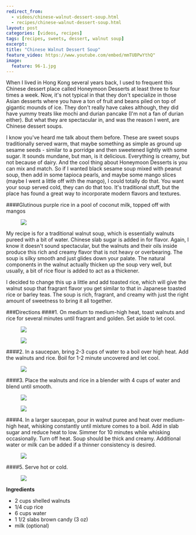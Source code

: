 ---redirect_from:   - videos/chinese-walnut-dessert-soup.html  - recipes/chinese-walnut-dessert-soup.html
layout: post
categories: [videos, recipes]
tags: [recipes, sweets, dessert, walnut soup]
excerpt: 
title: "Chinese Walnut Dessert Soup"
feature_video: https://www.youtube.com/embed/mmTUBPwYthQ"
image:
  feature: 96-1.jpg
---

When I lived in Hong Kong several years back, I used to frequent this Chinese dessert place called Honeymoon Desserts at least three to four times a week.  Now, it's not typical in that they don't specialize in those Asian desserts where you have a ton of fruit and beans piled on top of gigantic mounds of ice.  They don't really have cakes although, they did have yummy treats like mochi and durian pancake (I'm not a fan of durian either).  But what they are spectacular in, and was the reason I went, are Chinese dessert soups. 

I know you've heard me talk about them before.  These are sweet soups traditionally served warm, that maybe something as simple as ground up sesame seeds - similar to a porridge and then sweetened lightly with some sugar.  It sounds mundane, but man, is it delicious.  Everything is creamy, but not because of dairy.  And the cool thing about Honeymoon Desserts is you can mix and match.  So if I wanted black sesame soup mixed with peanut soup, then add in some tapioca pearls, and maybe some mango slices (maybe I went a little off with the mango), I could totally do that.  You want your soup served cold, they can do that too.  It's traditional stuff, but the place has found a great way to incorporate modern flavors and textures.

####Glutinous purple rice in a pool of coconut milk, topped off with mangos

<figure> <img src='/images/96-11.jpg'> </figure>

My recipe is for a traditional walnut soup, which is essentially walnuts pureed with a bit of water.  Chinese slab sugar is added in for flavor.  Again, I know it doesn't sound spectacular, but the walnuts and their oils inside produce this rich and creamy flavor that is not heavy or overbearing.  The soup is silky smooth and just glides down your palate.  The natural components in the walnut actually thicken up the soup very well, but usually, a bit of rice flour is added to act as a thickener.

I decided to change this up a little and add toasted rice, which will give the walnut soup that fragrant flavor you get similar to that in Japanese toasted rice or barley teas.  The soup is rich, fragrant, and creamy with just the right amount of sweetness to bring it all together.


###Directions
####1. On medium to medium-high heat, toast walnuts and rice for several minutes until fragrant and golden. Set aside to let cool.

<figure> <img src='/images/96-2.jpg'> </figure>

<figure> <img src='/images/96-3.jpg'> </figure>

####2. In a saucepan, bring 2-3 cups of water to a boil over high heat. Add the walnuts and rice.  Boil for 1-2 minute uncovered and let cool. 

<figure> <img src='/images/96-5.jpg'> </figure>

####3. Place the walnuts and rice in a blender with 4 cups of water and blend until smooth. 

<figure> <img src='/images/96-6.jpg'> </figure>

<figure> <img src='/images/96-7.jpg'> </figure>

####4. In a larger saucepan, pour in walnut puree and heat over medium-high heat, whisking constantly until mixture comes to a boil. Add in slab sugar and reduce heat to low.  Simmer for 10 minutes while whisking occasionally.  Turn off heat.  Soup should be thick and creamy.  Additional water or milk can be added if a thinner consistency is desired.

<figure> <img src='/images/96-9.jpg'> </figure>

####5. Serve hot or cold.

<figure> <img src='/images/96-10.jpg'> </figure>
<section class='recipe'>
<p><strong>Ingredients</strong></p>

<ul><li>2 cups shelled walnuts</li><li>1/4 cup rice</li><li>6 cups water</li><li>1 1/2 slabs brown candy (3 oz)</li><li>milk (optional)</li></ul></section>